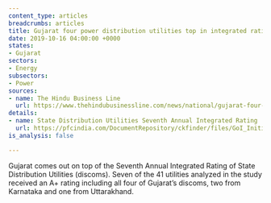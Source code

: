 ```yaml
---
content_type: articles
breadcrumbs: articles
title: Gujarat four power distribution utilities top in integrated ratings of discoms
date: 2019-10-16 04:00:00 +0000
states:
- Gujarat
sectors:
- Energy
subsectors:
- Power
sources:
- name: The Hindu Business Line
  url: https://www.thehindubusinessline.com/news/national/gujarat-four-power-distribution-utilities-top-in-integrated-ratings-of-discoms/article29657509.ece
details:
- name: State Distribution Utilities Seventh Annual Integrated Rating
  url: https://pfcindia.com/DocumentRepository/ckfinder/files/GoI_Initiatives/Annual_Integrated_Ratings_of_State_DISCOMs/7th_Rating_Booklet_Final_13-10-2019.pdf
is_analysis: false

---
```

Gujarat comes out on top of the Seventh Annual Integrated Rating of State Distribution Utilities (discoms). Seven of the 41 utilities analyzed in the study received an A+ rating including all four of Gujarat’s discoms, two from Karnataka and one from Uttarakhand.